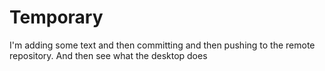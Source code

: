 # Temporary
I'm adding some text and then committing and then pushing to the remote repository.  And then see what the desktop does
